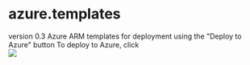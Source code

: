 # azure.templates
version 0.3
Azure ARM templates for deployment using the "Deploy to Azure" button
To deploy to Azure, click  
<a href="https://portal.azure.com/#create/Microsoft.Template/uri/https%3A%2F%2Fraw.githubusercontent.com%2FMangoYellow%2Fazure.templates%2Fmaster%2Fcreate-storage-account.json" target="_blank">
    <img src="https://aka.ms/deploytoazurebutton"/>
</a>
